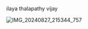 ilaya thalapathy vijay

![IMG_20240827_215344_757](https://github.com/user-attachments/assets/129efc4b-05cc-4460-9484-f7b052a9adf1)

